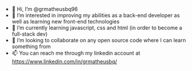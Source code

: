 - 👋 Hi, I’m @grmatheusbq96
- 👀 I’m interested in improving my abilities as a back-end developer as well as learning new front-end technologies
- 🌱 I’m currently learning javascript, css and html (in order to become a full-stack dev)
- 💞️ I’m looking to collaborate on any open source code where I can learn something from
- 📫 You can reach me through my linkedin account at https://www.linkedin.com/in/grmatheusbq/

<!---
grmatheusbq96/grmatheusbq96 is a ✨ special ✨ repository because its `README.md` (this file) appears on your GitHub profile.
You can click the Preview link to take a look at your changes.
--->
